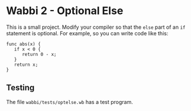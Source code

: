# Wabbi 2 - Optional Else

This is a small project.  Modify your compiler so that the `else` part
of an `if` statement is optional.   For example, so you can write
code like this:

```
func abs(x) {
   if x < 0 {
      return 0 - x;
   }
   return x;
}
```

## Testing

The file `wabbi/tests/optelse.wb` has a test program.
